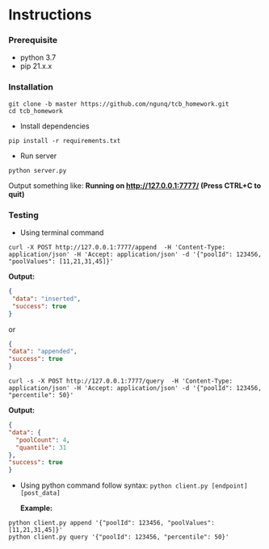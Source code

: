 # Instructions
### Prerequisite
- python 3.7
- pip 21.x.x
### Installation
```
git clone -b master https://github.com/ngunq/tcb_homework.git
cd tcb_homework
```
- Install dependencies
```
pip install -r requirements.txt
```
- Run server
```
python server.py
```
Output something like:  **Running on http://127.0.0.1:7777/ (Press CTRL+C to quit)**

### Testing
- Using terminal command
 ```
 curl -X POST http://127.0.0.1:7777/append  -H 'Content-Type: application/json' -H 'Accept: application/json' -d '{"poolId": 123456, "poolValues": [11,21,31,45]}'
 ```
 **Output:** 
 ```json
 {
  "data": "inserted",
  "success": true
}
 ```
 or
  ```json
 {
  "data": "appended",
  "success": true
}
 ```
 
 ```
 curl -s -X POST http://127.0.0.1:7777/query  -H 'Content-Type: application/json' -H 'Accept: application/json' -d '{"poolId": 123456, "percentile": 50}'
 ```
  **Output:**
  ```json
  {
  "data": {
    "poolCount": 4,
    "quantile": 31
  },
  "success": true
}
  ```

- Using python command follow syntax:  `python client.py [endpoint] [post_data]`

  **Example:**
```
python client.py append '{"poolId": 123456, "poolValues": [11,21,31,45]}'
python client.py query '{"poolId": 123456, "percentile": 50}'
```



